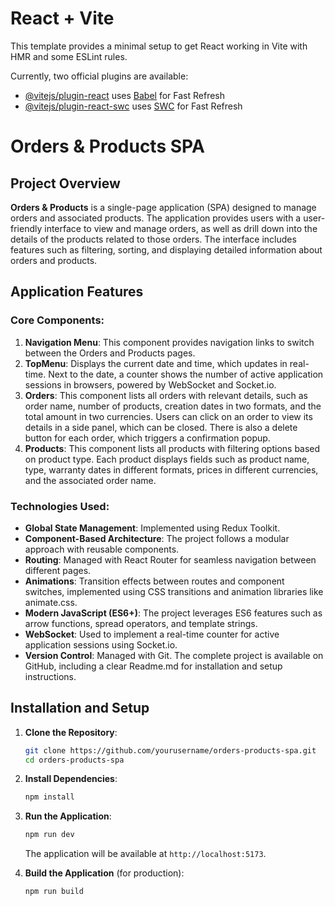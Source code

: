 # React + Vite

This template provides a minimal setup to get React working in Vite with HMR and some ESLint rules.

Currently, two official plugins are available:

- [@vitejs/plugin-react](https://github.com/vitejs/vite-plugin-react/blob/main/packages/plugin-react/README.md) uses [Babel](https://babeljs.io/) for Fast Refresh
- [@vitejs/plugin-react-swc](https://github.com/vitejs/vite-plugin-react-swc) uses [SWC](https://swc.rs/) for Fast Refresh

# Orders & Products SPA

## Project Overview

**Orders & Products** is a single-page application (SPA) designed to manage orders and associated products. The application provides users with a user-friendly interface to view and manage orders, as well as drill down into the details of the products related to those orders. The interface includes features such as filtering, sorting, and displaying detailed information about orders and products.

## Application Features

### Core Components:

1. **Navigation Menu**: This component provides navigation links to switch between the Orders and Products pages.
2. **TopMenu**: Displays the current date and time, which updates in real-time. Next to the date, a counter shows the number of active application sessions in browsers, powered by WebSocket and Socket.io.
3. **Orders**: This component lists all orders with relevant details, such as order name, number of products, creation dates in two formats, and the total amount in two currencies. Users can click on an order to view its details in a side panel, which can be closed. There is also a delete button for each order, which triggers a confirmation popup.
4. **Products**: This component lists all products with filtering options based on product type. Each product displays fields such as product name, type, warranty dates in different formats, prices in different currencies, and the associated order name.

### Technologies Used:

- **Global State Management**: Implemented using Redux Toolkit.
- **Component-Based Architecture**: The project follows a modular approach with reusable components.
- **Routing**: Managed with React Router for seamless navigation between different pages.
- **Animations**: Transition effects between routes and component switches, implemented using CSS transitions and animation libraries like animate.css.
- **Modern JavaScript (ES6+)**: The project leverages ES6 features such as arrow functions, spread operators, and template strings.
- **WebSocket**: Used to implement a real-time counter for active application sessions using Socket.io.
- **Version Control**: Managed with Git. The complete project is available on GitHub, including a clear Readme.md for installation and setup instructions.

## Installation and Setup

1. **Clone the Repository**:
   ```bash
   git clone https://github.com/yourusername/orders-products-spa.git
   cd orders-products-spa
   ```
2. **Install Dependencies**:
   ```bash
   npm install
   ```
3. **Run the Application**:

   ```bash
   npm run dev
   ```

   The application will be available at `http://localhost:5173`.

4. **Build the Application** (for production):
   ```bash
   npm run build
   ```
